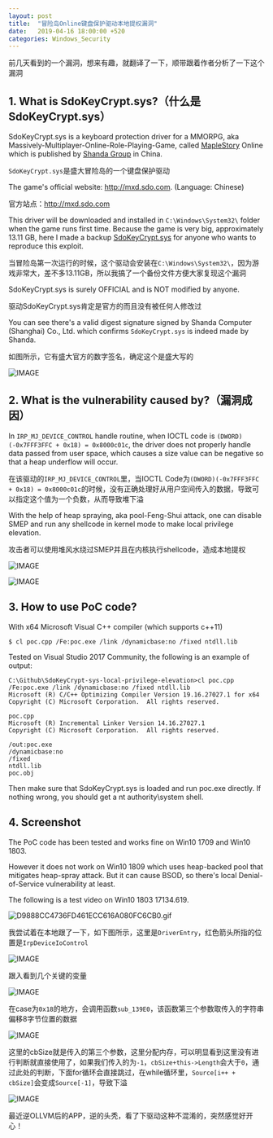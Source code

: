 ```yaml
---
layout: post
title:  "冒险岛Online键盘保护驱动本地提权漏洞"
date:   2019-04-16 18:00:00 +520
categories: Windows_Security
---
```


前几天看到的一个漏洞，想来有趣，就翻译了一下，顺带跟着作者分析了一下这个漏洞

## 1. What is SdoKeyCrypt.sys?（什么是SdoKeyCrypt.sys）

SdoKeyCrypt.sys is a keyboard protection driver for a MMORPG, aka Massively-Multiplayer-Online-Role-Playing-Game, called [MapleStory](https://en.wikipedia.org/wiki/MapleStory) Online which is published by [Shanda Group](https://en.wikipedia.org/wiki/Shanda) in China.

`SdoKeyCrypt.sys`是盛大冒险岛的一个键盘保护驱动

The game's official website: http://mxd.sdo.com. (Language: Chinese)

官方站点：http://mxd.sdo.com

This driver will be downloaded and installed in `C:\Windows\System32\` folder when the game runs first time. Because the game is very big, approximately 13.11 GB, here I made a backup [SdoKeyCrypt.sys](https://github.com/DoubleLabyrinth/SdoKeyCrypt-sys-local-privilege-elevation/blob/master/SdoKeyCrypt.sys) for anyone who wants to reproduce this exploit.

当冒险岛第一次运行的时候，这个驱动会安装在`C:\Windows\System32\`，因为游戏非常大，差不多13.11GB，所以我搞了一个备份文件方便大家复现这个漏洞

SdoKeyCrypt.sys is surely OFFICIAL and is NOT modified by anyone.

驱动SdoKeyCrypt.sys肯定是官方的而且没有被任何人修改过

You can see there's a valid digest signature signed by Shanda Computer (Shanghai) Co., Ltd. which confirms `SdoKeyCrypt.sys` is indeed made by Shanda.

如图所示，它有盛大官方的数字签名，确定这个是盛大写的

![IMAGE](/assets/resources/7BD2FFA89788011C0EAC47B87F8871EE.jpg)

## 2. What is the vulnerability caused by?（漏洞成因）

In `IRP_MJ_DEVICE_CONTROL` handle routine, when IOCTL code is `(DWORD)(-0x7FFF3FFC + 0x18) = 0x8000c01c`, the driver does not properly handle data passed from user space, which causes a size value can be negative so that a heap underflow will occur.

在该驱动的`IRP_MJ_DEVICE_CONTROL`里，当IOCTL Code为`(DWORD)(-0x7FFF3FFC + 0x18) = 0x8000c01c`的时候，没有正确处理好从用户空间传入的数据，导致可以指定这个值为一个负数，从而导致堆下溢

With the help of heap spraying, aka pool-Feng-Shui attack, one can disable SMEP and run any shellcode in kernel mode to make local privilege elevation.

攻击者可以使用堆风水绕过SMEP并且在内核执行shellcode，造成本地提权

![IMAGE](/assets/resources/CA0E3139511923B89778C7D5C147E07C.jpg)

![IMAGE](/assets/resources/B242ECBABB06849AEF87EEC931F8B586.jpg)

## 3. How to use PoC code?

With x64 Microsoft Visual C++ compiler (which supports c++11)

```
$ cl poc.cpp /Fe:poc.exe /link /dynamicbase:no /fixed ntdll.lib
```

Tested on Visual Studio 2017 Community, the following is an example of output:

```
C:\Github\SdoKeyCrypt-sys-local-privilege-elevation>cl poc.cpp /Fe:poc.exe /link /dynamicbase:no /fixed ntdll.lib
Microsoft (R) C/C++ Optimizing Compiler Version 19.16.27027.1 for x64
Copyright (C) Microsoft Corporation.  All rights reserved.

poc.cpp
Microsoft (R) Incremental Linker Version 14.16.27027.1
Copyright (C) Microsoft Corporation.  All rights reserved.

/out:poc.exe
/dynamicbase:no
/fixed
ntdll.lib
poc.obj
```

Then make sure that SdoKeyCrypt.sys is loaded and run poc.exe directly. If nothing wrong, you should get a nt authority\system shell.

## 4. Screenshot

The PoC code has been tested and works fine on Win10 1709 and Win10 1803.

However it does not work on Win10 1809 which uses heap-backed pool that mitigates heap-spray attack. But it can cause BSOD, so there's local Denial-of-Service vulnerability at least.

The following is a test video on Win10 1803 17134.619.

![D9888CC4736FD461ECC616A080FC6CB0.gif](/assets/resources/D9888CC4736FD461ECC616A080FC6CB0.gif)

我尝试着在本地跟了一下，如下图所示，这里是`DriverEntry`，红色箭头所指的位置是`IrpDeviceIoControl`

![IMAGE](/assets/resources/F435333C80CDB976D199B0FB26148FBC.jpg)

跟入看到几个关键的变量

![IMAGE](/assets/resources/3E016AC55A3092E969E99E38C22D9154.jpg)

在case为`0x18`的地方，会调用函数`sub_139E0`，该函数第三个参数取传入的字符串偏移8字节位置的数据

![IMAGE](/assets/resources/6A8466201BB95518F552638405DB15F8.jpg)

这里的cbSize就是传入的第三个参数，这里分配内存，可以明显看到这里没有进行判断就直接使用了，如果我们传入的为`-1`，`cbSize+this->Length`会大于`0`，通过此处的判断，下面for循环会直接跳过，在while循环里，`Source[i++ + cbSize]`会变成`Source[-1]`，导致下溢

![IMAGE](/assets/resources/6F052D0DA63D7DD7B1AF01A095E2C82B.jpg)

最近逆OLLVM后的APP，逆的头秃，看了下驱动这种不混淆的，突然感觉好开心！